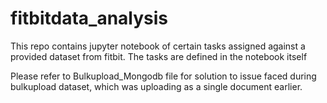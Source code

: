 # fitbitdata_analysis

This repo contains jupyter notebook of certain tasks assigned against a provided dataset from fitbit.
The tasks are defined in the notebook itself

Please refer to Bulkupload_Mongodb file for solution to issue faced during bulkupload dataset, which was uploading as a single document earlier.
